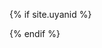 {% if site.uyanid %}
<!-- UY BEGIN -->
<div id="uyan_frame"></div>
<script type="text/javascript" src="http://v2.uyan.cc/code/uyan.js?uid={{ site.uyanid }}"></script>
<!-- UY END -->
{% endif %}
